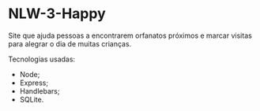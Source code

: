 # NLW-3-Happy
Site que ajuda pessoas a encontrarem orfanatos próximos e marcar visitas para alegrar o dia de muitas crianças. 

Tecnologias usadas: 
  - Node;
  - Express;
  - Handlebars;
  - SQLite.
